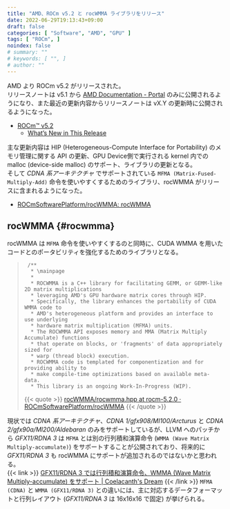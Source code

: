 ```yaml
---
title: "AMD、ROCm v5.2 と rocWMMA ライブラリをリリース"
date: 2022-06-29T19:13:43+09:00
draft: false
categories: [ "Software", "AMD", "GPU" ]
tags: [ "ROCm", ]
noindex: false
# summary: ""
# keywords: [ "", ]
# author: ""
---
```


AMD より ROCm v5.2 がリリースされた。  
リリースノートは v5.1 から [AMD Documentation - Portal](https://docs.amd.com/) のみに公開されるようになり、また最近の更新内容からリリースノートは vX.Y の更新時に公開されるようになった。  

 * [ROCm™ v5.2](https://docs.amd.com/category/ROCm_v5.2)
    * [What’s New in This Release](https://docs.amd.com/bundle/ROCm-Release-Notes-v5.2/page/What%E2%80%99s_New_in_This_Release.html)

主な更新内容は HIP (Heterogeneous-Compute Interface for Portability) のメモリ管理に関する API の更新、GPU Device側で実行される kernel 内での malloc (device-side malloc) のサポート、ライブラリの更新となる。  
そして *CDNA 系アーキテクチャ* でサポートされている `MFMA (Matrix-Fused-Multiply-Add)` 命令を使いやすくするためのライブラリ、rocWMMA がリリースに含まれるようになった。  

 * [ROCmSoftwarePlatform/rocWMMA: rocWMMA](https://github.com/ROCmSoftwarePlatform/rocWMMA)

## rocWMMA {#rocwmma}
rocWMMA は `MFMA` 命令を使いやすくするのと同時に、CUDA WMMA を用いたコードとのポータビリティを強化するためのライブラリとなる。  

 > 		/**
 > 		 * \mainpage
 > 		 *
 > 		 * ROCWMMA is a C++ library for facilitating GEMM, or GEMM-like 2D matrix multiplications
 > 		 * leveraging AMD's GPU hardware matrix cores through HIP.
 > 		 * Specifically, the library enhances the portability of CUDA WMMA code to
 > 		 * AMD's heterogeneous platform and provides an interface to use underlying
 > 		 * hardware matrix multiplication (MFMA) units.
 > 		 * The ROCWMMA API exposes memory and MMA (Matrix Multiply Accumulate) functions
 > 		 * that operate on blocks, or 'fragments' of data appropriately sized for
 > 		 * warp (thread block) execution.
 > 		 * ROCWMMA code is templated for componentization and for providing ability to
 > 		 * make compile-time optimizations based on available meta-data.
 > 		 * This library is an ongoing Work-In-Progress (WIP).
 >
 > {{< quote >}} [rocWMMA/rocwmma.hpp at rocm-5.2.0 · ROCmSoftwarePlatform/rocWMMA](https://github.com/ROCmSoftwarePlatform/rocWMMA/blob/rocm-5.2.0/library/include/rocwmma/rocwmma.hpp) {{< /quote >}}

現状では *CDNA 系アーキテクチャ*、*CDNA 1/gfx908/MI100/Arcturus* と *CDNA 2/gfx90a/MI200/Aldebaran* のみをサポートしているが、LLVM へのパッチから *GFX11/RDNA 3* は `MFMA` とは別の行列積和演算命令 (`WMMA (Wave Matrix Multiply-accumulate)`) をサポートすることが公開されており、将来的に *GFX11/RDNA 3* も rocWMMA にサポートが追加されるのではないかと思われる。  
{{< link >}} [GFX11/RDNA 3 では行列積和演算命令、WMMA (Wave Matrix Multiply-accumulate) をサポート | Coelacanth's Dream](/posts/2022/06/29/gfx11-wmma-inst/) {{< /link >}}
`MFMA (CDNA)` と `WMMA (GFX11/RDNA 3)` との違いには、主に対応するデータフォーマットと行列レイアウト (*GFX11/RDNA 3* は 16x16x16 で固定) が挙げられる。  

